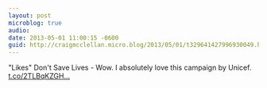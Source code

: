 ```yaml
---
layout: post
microblog: true
audio: 
date: 2013-05-01 11:00:15 -0600
guid: http://craigmcclellan.micro.blog/2013/05/01/t329641427996930049.html
---
```

"Likes" Don't Save Lives - Wow. I absolutely love this campaign by Unicef. [t.co/2TLBqKZGH...](http://t.co/2TLBqKZGHY)
